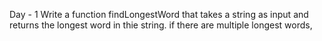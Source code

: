 Day - 1 Write a function findLongestWord that takes a string as input and  returns the  longest word in thie string. if there are multiple  longest words,